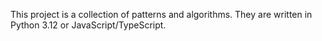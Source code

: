This project is a collection of patterns and algorithms. They are written in Python 3.12 or JavaScript/TypeScript.